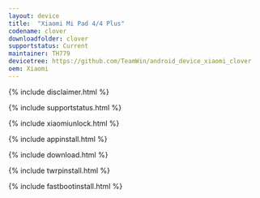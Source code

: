 ```yaml
---
layout: device
title:  "Xiaomi Mi Pad 4/4 Plus"
codename: clover
downloadfolder: clover
supportstatus: Current
maintainer: TH779
devicetree: https://github.com/TeamWin/android_device_xiaomi_clover
oem: Xiaomi
---
```


{% include disclaimer.html %}

{% include supportstatus.html %}

{% include xiaomiunlock.html %}

{% include appinstall.html %}

{% include download.html %}

{% include twrpinstall.html %}

{% include fastbootinstall.html %}

